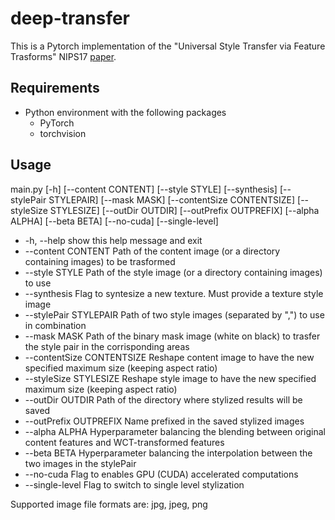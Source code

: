 # deep-transfer

This is a Pytorch implementation of the "Universal Style Transfer via Feature Trasforms" NIPS17 [paper](https://arxiv.org/abs/1705.08086).

## Requirements 
+ Python environment with the following packages
    + PyTorch
    + torchvision
    

## Usage
main.py [-h] [--content CONTENT] [--style STYLE] [--synthesis]
    [--stylePair STYLEPAIR] [--mask MASK]
    [--contentSize CONTENTSIZE] [--styleSize STYLESIZE]
    [--outDir OUTDIR] [--outPrefix OUTPREFIX] [--alpha ALPHA]
    [--beta BETA] [--no-cuda] [--single-level]

+  -h, --help            show this help message and exit
+  --content CONTENT     Path of the content image (or a directory containing
                        images) to be trasformed
+  --style STYLE         Path of the style image (or a directory containing
                        images) to use
+  --synthesis Flag to syntesize a new texture. Must provide a
                        texture style image
+  --stylePair STYLEPAIR  Path of two style images (separated by ",") to use in
                        combination
+  --mask MASK           Path of the binary mask image (white on black) to
                        trasfer the style pair in the corrisponding areas
+  --contentSize CONTENTSIZE
                        Reshape content image to have the new specified
                        maximum size (keeping aspect ratio)
+  --styleSize STYLESIZE
                        Reshape style image to have the new specified maximum
                        size (keeping aspect ratio)
+  --outDir OUTDIR       Path of the directory where stylized results will be
                        saved
+  --outPrefix OUTPREFIX
                        Name prefixed in the saved stylized images
+  --alpha ALPHA         Hyperparameter balancing the blending between original
                        content features and WCT-transformed features
+  --beta BETA           Hyperparameter balancing the interpolation between the
                        two images in the stylePair
+  --no-cuda             Flag to enables GPU (CUDA) accelerated computations
+  --single-level        Flag to switch to single level stylization

Supported image file formats are: jpg, jpeg, png

